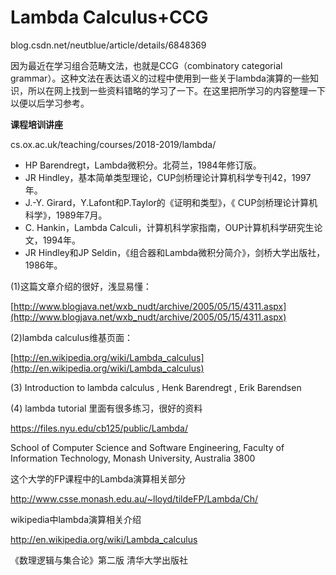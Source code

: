 # Lambda Calculus+CCG



blog.csdn.net/neutblue/article/details/6848369



因为最近在学习组合范畴文法，也就是CCG（combinatory categorial grammar）。这种文法在表达语义的过程中使用到一些关于lambda演算的一些知识，所以在网上找到一些资料错略的学习了一下。在这里把所学习的内容整理一下以便以后学习参考。

**课程培训讲座**


cs.ox.ac.uk/teaching/courses/2018-2019/lambda/


-   HP Barendregt，Lambda微积分。北荷兰，1984年修订版。
-   JR Hindley，基本简单类型理论，CUP剑桥理论计算机科学专刊42，1997年。
-   J.-Y. Girard，Y.Lafont和P.Taylor的《证明和类型》，《 CUP剑桥理论计算机科学》，1989年7月。
-   C. Hankin，Lambda Calculi，计算机科学家指南，OUP计算机科学研究生论文，1994年。
-   JR Hindley和JP Seldin，《组合器和Lambda微积分简介》，剑桥大学出版社，1986年。





(1)这篇文章介绍的很好，浅显易懂：

[http://www.blogjava.net/wxb_nudt/archive/2005/05/15/4311.aspx](http://www.blogjava.net/wxb_nudt/archive/2005/05/15/4311.aspx)

(2)lambda calculus维基页面：

[http://en.wikipedia.org/wiki/Lambda_calculus](http://en.wikipedia.org/wiki/Lambda_calculus)

(3) Introduction to lambda calculus , Henk Barendregt , Erik Barendsen

 (4)  lambda tutorial 里面有很多练习，很好的资料

https://files.nyu.edu/cb125/public/Lambda/






School of Computer Science and Software Engineering, Faculty of Information Technology, Monash University, Australia 3800

这个大学的FP课程中的Lambda演算相关部分

http://www.csse.monash.edu.au/~lloyd/tildeFP/Lambda/Ch/

wikipedia中lambda演算相关介绍

http://en.wikipedia.org/wiki/Lambda_calculus

《数理逻辑与集合论》第二版 清华大学出版社
























